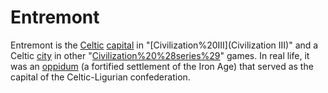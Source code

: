 # Entremont

Entremont is the [Celtic](Celtic) [capital](capital) in "[Civilization%20III](Civilization III)" and a Celtic [city](city) in other "[Civilization%20%28series%29](Civilization)" games. In real life, it was an [oppidum](oppidum) (a fortified settlement of the Iron Age) that served as the capital of the Celtic-Ligurian confederation.